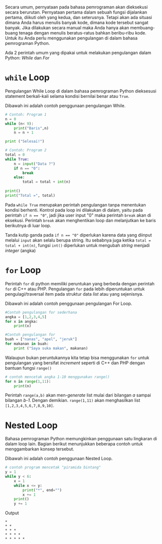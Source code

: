Secara umum, pernyataan pada bahasa pemrograman akan dieksekusi secara berurutan. Pernyataan pertama dalam sebuah fungsi dijalankan pertama, diikuti oleh yang kedua, dan seterusnya. Tetapi akan ada situasi dimana Anda harus menulis banyak kode, dimana kode tersebut sangat banyak. Jika dilakukan secara manual maka Anda hanya akan membuang-buang tenaga dengan menulis beratus-ratus bahkan beribu-ribu kode. Untuk itu Anda perlu menggunakan pengulangan di dalam bahasa pemrograman Python.

Ada 2 perintah umum yang dipakai untuk melakukan pengulangan dalam Python: _While_ dan _For_

# `while` Loop
Pengulangan While Loop di dalam bahasa pemrograman Python dieksesusi statement berkali-kali selama kondisi bernilai benar atau `True`.

Dibawah ini adalah contoh penggunaan pengulangan While.

```python
# Contoh: Program 1
n = 0
while (n< 9):
    print("Baris",n)
    n = n + 1

print ("Selesai!")
```

```python
# Contoh: Program 2
total = 0
while True:
    n = input("Data ?")
    if n == "0":
        break
    else:
        total = total + int(n)
        
print()
print("Total =", total)
```
Pada `while True` merupakan perintah pengulangan tanpa menentukan kondisi berhenti. Kontrol pada loop ini dilakukan di dalam, yaitu pada perintah `if n == "0"`, jadi jika user input "0" maka perintah `break` akan di eksekusi. Perintah `break` akan menghentikan loop dan melanjutkan ke baris berikutnya di luar loop.

Tanda kutip ganda pada `if n == "0"` diperlukan karena data yang diinput melalui `input` akan selalu berupa string. Itu sebabnya juga ketika `total = total + int(n)`, fungsi `int()` diperlukan untuk mengubah _string_ menjadi _integer_ (angka)


# `for` Loop
Perintah `for` di python memiliki peruntukan yang berbeda dengan perintah `for` di C++ atau PHP. Pengulangan `for` pada lebih diperuntukan untuk pengulagi/traversal item pada struktur data _list_ atau yang sejenisnya.

Dibawah ini adalah contoh penggunaan pengulangan For Loop.

```python
#Contoh pengulangan for sederhana
angka = [1,2,3,4,5]
for x in angka:
    print(x)

#Contoh pengulangan for
buah = ["nanas", "apel", "jeruk"]
for makanan in buah:
    print ("Saya suka makan", makanan)
```

Walaupun bukan peruntukannya kita tetap bisa menggunakan `for` untuk pengulangan yang bersifat _increment_ seperti di C++ dan PHP dengan bantuan fungsi `range()`

```python
# contoh mencetak angka 1-10 menggunakan range()
for n in range(1,11):
    print(n)
```

Perintah `range(a,b)` akan men-_generate_ list mulai dari bilangan _a_ sampai bilangan _b-1_. Dengan demikian. `range(1,11)` akan menghasilkan list `[1,2,3,4,5,6,7,8,9,10]`.

    
# Nested Loop
Bahasa pemrograman Python memungkinkan penggunaan satu lingkaran di dalam loop lain. Bagian berikut menunjukkan beberapa contoh untuk menggambarkan konsep tersebut. 

Dibawah ini adalah contoh penggunaan Nested Loop.

```python
# contoh program mencetak "piramida bintang"
y = 1
while y < 6:
    x = 1
    while x <= y:
        print("*", end="")
        x += 1
    print()
    y += 1

```
Output
```
*
* *
* * *
* * * * 
* * * * *
```